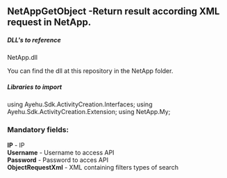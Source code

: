 ## NetAppGetObject -Return result according XML request in NetApp.

##### DLL's to reference
NetApp.dll  

You can find the dll at this repository in the NetApp folder.  

##### Libraries to import
using Ayehu.Sdk.ActivityCreation.Interfaces;
using Ayehu.Sdk.ActivityCreation.Extension;
using NetApp.My;  

### Mandatory fields:

**IP**					- IP  
**Username**			- Username to access API  
**Password**			- Password to acces API  
**ObjectRequestXml**	- XML containing filters types of search  